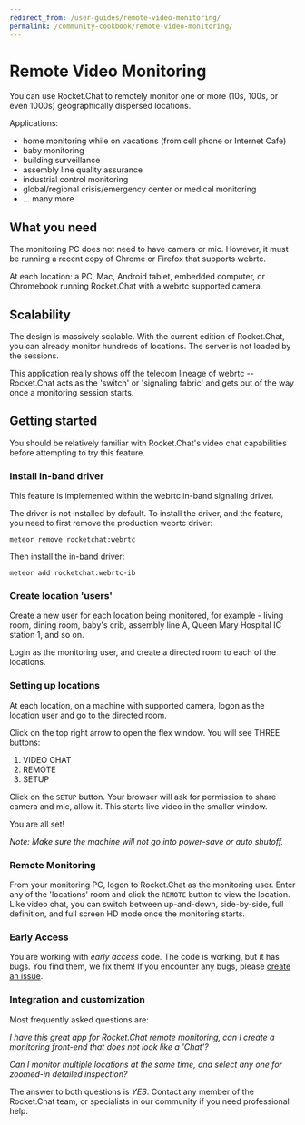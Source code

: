 ```yaml
---
redirect_from: /user-guides/remote-video-monitoring/
permalink: /community-cookbook/remote-video-monitoring/
---
```


# Remote Video Monitoring

You can use Rocket.Chat to remotely monitor one or more \(10s, 100s, or even 1000s\) geographically dispersed locations.

Applications:

* home monitoring while on vacations \(from cell phone or Internet Cafe\)
* baby monitoring
* building surveillance
* assembly line quality assurance
* industrial control monitoring
* global/regional crisis/emergency center or medical monitoring
* ... many more

## What you need

The monitoring PC does not need to have camera or mic. However, it must be running a recent copy of Chrome or Firefox that supports webrtc.

At each location: a PC, Mac, Android tablet, embedded computer, or Chromebook running Rocket.Chat with a webrtc supported camera.

## Scalability

The design is massively scalable. With the current edition of Rocket.Chat, you can already monitor hundreds of locations. The server is not loaded by the sessions.

This application really shows off the telecom lineage of webrtc -- Rocket.Chat acts as the 'switch' or 'signaling fabric' and gets out of the way once a monitoring session starts.

## Getting started

You should be relatively familiar with Rocket.Chat's video chat capabilities before attempting to try this feature.

### Install in-band driver

This feature is implemented within the webrtc in-band signaling driver.

The driver is not installed by default. To install the driver, and the feature, you need to first remove the production webrtc driver:

`meteor remove rocketchat:webrtc`

Then install the in-band driver:

`meteor add rocketchat:webrtc-ib`

### Create location 'users'

Create a new user for each location being monitored, for example - living room, dining room, baby's crib, assembly line A, Queen Mary Hospital IC station 1, and so on.

Login as the monitoring user, and create a directed room to each of the locations.

### Setting up locations

At each location, on a machine with supported camera, logon as the location user and go to the directed room.

Click on the top right arrow to open the flex window. You will see THREE buttons:

1. VIDEO CHAT
2. REMOTE
3. SETUP

Click on the `SETUP` button. Your browser will ask for permission to share camera and mic, allow it. This starts live video in the smaller window.

You are all set!

_Note: Make sure the machine will not go into power-save or auto shutoff._

### Remote Monitoring

From your monitoring PC, logon to Rocket.Chat as the monitoring user. Enter any of the 'locations' room and click the `REMOTE` button to view the location. Like video chat, you can switch between up-and-down, side-by-side, full definition, and full screen HD mode once the monitoring starts.

### Early Access

You are working with _early access_ code. The code is working, but it has bugs. You find them, we fix them! If you encounter any bugs, please [create an issue](https://github.com/RocketChat/Rocket.Chat/issues/new).

### Integration and customization

Most frequently asked questions are:

_I have this great app for Rocket.Chat remote monitoring, can I create a monitoring front-end that does not look like a 'Chat'?_

_Can I monitor multiple locations at the same time, and select any one for zoomed-in detailed inspection?_

The answer to both questions is _YES_. Contact any member of the Rocket.Chat team, or specialists in our community if you need professional help.

